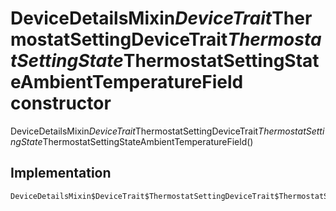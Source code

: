 


# DeviceDetailsMixin$DeviceTrait$ThermostatSettingDeviceTrait$ThermostatSettingState$ThermostatSettingStateAmbientTemperatureField constructor







DeviceDetailsMixin$DeviceTrait$ThermostatSettingDeviceTrait$ThermostatSettingState$ThermostatSettingStateAmbientTemperatureField()





## Implementation

```dart
DeviceDetailsMixin$DeviceTrait$ThermostatSettingDeviceTrait$ThermostatSettingState$ThermostatSettingStateAmbientTemperatureField();
```







